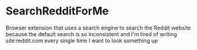 # SearchRedditForMe
Browser extension that uses a search engine to search the Reddit website because the default search is so inconsistent
and I'm tired of writing site:reddit.com every single time I want to look something up
